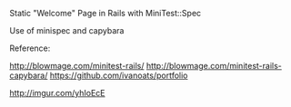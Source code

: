 Static  "Welcome" Page in Rails with MiniTest::Spec

Use of minispec and capybara

Reference:

http://blowmage.com/minitest-rails/
http://blowmage.com/minitest-rails-capybara/
https://github.com/ivanoats/portfolio

http://imgur.com/yhIoEcE
